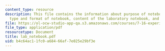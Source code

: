 ```yaml
---
content_type: resource
description: This file contains the information about purpose of notebook, ownership,
  type and format of notebook, content of the laboratory notebook, and maintenance.
file: https://ol-ocw-studio-app-qa.s3.amazonaws.com/courses/7-16-experimental-molecular-biology-biotechnology-ii-spring-2005/b4c64ac11fc0a68466af7e025e29bf3e_lab_notebook.pdf
file_type: application/pdf
resourcetype: Document
title: lab_notebook.pdf
uid: b4c64ac1-1fc0-a684-66af-7e025e29bf3e
---
```


